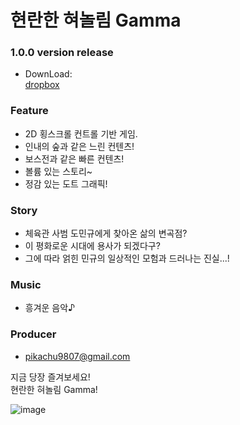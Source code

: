 # 현란한 혀놀림 Gamma
### 1.0.0 version release
* DownLoad:  
 [dropbox](https://www.dropbox.com/sh/03ncksi4xr6qfoo/AADXja-arGn3NL8ad9r8Gt4na?dl=0)  
 
### Feature
* 2D 횡스크롤 컨트롤 기반 게임.
* 인내의 숲과 같은 느린 컨텐츠!
* 보스전과 같은 빠른 컨텐츠!
* 볼륨 있는 스토리~
* 정감 있는 도트 그래픽!

### Story
* 체육관 사범 도민규에게 찾아온 삶의 변곡점?
* 이 평화로운 시대에 용사가 되겠다구?
* 그에 따라 얽힌 민규의 일상적인 모험과 드러나는 진실...!

### Music
* 흥겨운 음악♪	

### Producer
* pikachu9807@gmail.com  
  
지금 당장 즐겨보세요!  
현란한 혀놀림 Gamma!  
  
![image](https://github.com/minkyu1180/gamma-game/assets/36839753/6fe511b4-8120-4443-b854-c4ba6dfef24b)
